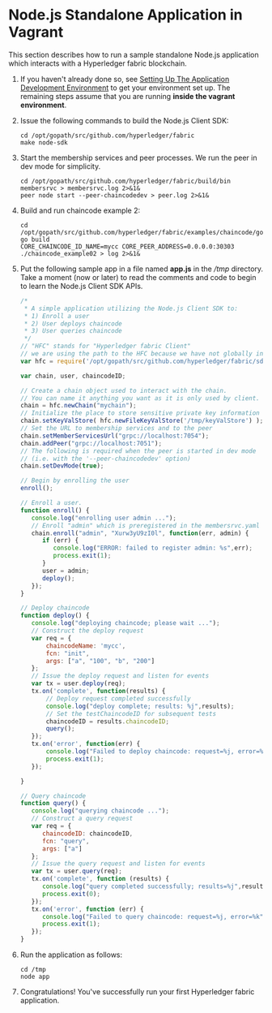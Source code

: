 # Node.js Standalone Application in Vagrant

This section describes how to run a sample standalone Node.js application which interacts with a Hyperledger fabric blockchain.

1. If you haven't already done so, see [Setting Up The Application Development Environment](app-developer-env-setup.md) to get your environment set up.  The remaining steps assume that you are running **inside the vagrant environment**.

2. Issue the following commands to build the Node.js Client SDK:  

   ```
   cd /opt/gopath/src/github.com/hyperledger/fabric
   make node-sdk
   ```

3. Start the membership services and peer processes.  We run the peer in dev mode for simplicity.

   ```
   cd /opt/gopath/src/github.com/hyperledger/fabric/build/bin
   membersrvc > membersrvc.log 2>&1&
   peer node start --peer-chaincodedev > peer.log 2>&1&
   ```

4. Build and run chaincode example 2:  

   ```
   cd /opt/gopath/src/github.com/hyperledger/fabric/examples/chaincode/go/chaincode_example02
   go build
   CORE_CHAINCODE_ID_NAME=mycc CORE_PEER_ADDRESS=0.0.0.0:30303 ./chaincode_example02 > log 2>&1&
   ```

5. Put the following sample app in a file named **app.js** in the */tmp* directory.  Take a moment (now or later) to read the comments and code to begin to learn the Node.js Client SDK APIs.

   ```javascript
   /*
    * A simple application utilizing the Node.js Client SDK to:
    * 1) Enroll a user
    * 2) User deploys chaincode
    * 3) User queries chaincode
    */
   // "HFC" stands for "Hyperledger fabric Client"
   // we are using the path to the HFC because we have not globally installed the package
   var hfc = require('/opt/gopath/src/github.com/hyperledger/fabric/sdk/node');

   var chain, user, chaincodeID;

   // Create a chain object used to interact with the chain.
   // You can name it anything you want as it is only used by client.
   chain = hfc.newChain("mychain");
   // Initialize the place to store sensitive private key information
   chain.setKeyValStore( hfc.newFileKeyValStore('/tmp/keyValStore') );
   // Set the URL to membership services and to the peer
   chain.setMemberServicesUrl("grpc://localhost:7054");
   chain.addPeer("grpc://localhost:7051");
   // The following is required when the peer is started in dev mode
   // (i.e. with the '--peer-chaincodedev' option)
   chain.setDevMode(true);

   // Begin by enrolling the user
   enroll();

   // Enroll a user.
   function enroll() {
      console.log("enrolling user admin ...");
      // Enroll "admin" which is preregistered in the membersrvc.yaml
      chain.enroll("admin", "Xurw3yU9zI0l", function(err, admin) {
         if (err) {
            console.log("ERROR: failed to register admin: %s",err);
            process.exit(1);
         }
         user = admin;
         deploy();
      });
   }

   // Deploy chaincode
   function deploy() {
      console.log("deploying chaincode; please wait ...");
      // Construct the deploy request
      var req = {
          chaincodeName: 'mycc',
          fcn: "init",
          args: ["a", "100", "b", "200"]
      };
      // Issue the deploy request and listen for events
      var tx = user.deploy(req);
      tx.on('complete', function(results) {
          // Deploy request completed successfully
          console.log("deploy complete; results: %j",results);
          // Set the testChaincodeID for subsequent tests
          chaincodeID = results.chaincodeID;
          query();
      });
      tx.on('error', function(err) {
          console.log("Failed to deploy chaincode: request=%j, error=%k",req,err);
          process.exit(1);
      });

   }

   // Query chaincode
   function query() {
      console.log("querying chaincode ...");
      // Construct a query request
      var req = {
         chaincodeID: chaincodeID,
         fcn: "query",
         args: ["a"]
      };
      // Issue the query request and listen for events
      var tx = user.query(req);
      tx.on('complete', function (results) {
         console.log("query completed successfully; results=%j",results);
         process.exit(0);
      });
      tx.on('error', function (err) {
         console.log("Failed to query chaincode: request=%j, error=%k",req,err);
         process.exit(1);
      });
   }
   ```

6. Run the application as follows:

   ```
   cd /tmp
   node app
   ```

7. Congratulations!  You've successfully run your first Hyperledger fabric application.  

